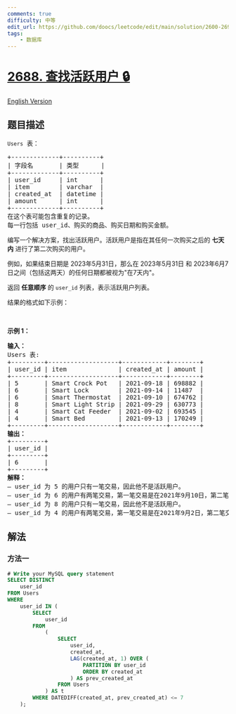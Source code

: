 ```yaml
---
comments: true
difficulty: 中等
edit_url: https://github.com/doocs/leetcode/edit/main/solution/2600-2699/2688.Find%20Active%20Users/README.md
tags:
    - 数据库
---
```


<!-- problem:start -->

# [2688. 查找活跃用户 🔒](https://leetcode.cn/problems/find-active-users)

[English Version](/solution/2600-2699/2688.Find%20Active%20Users/README_EN.md)

## 题目描述

<!-- description:start -->

<p><font face="monospace"><code>Users</code> 表：</font></p>

<pre>
+-------------+----------+ 
| 字段名       | 类型      | 
+-------------+----------+ 
| user_id     | int      | 
| item        | varchar  |
| created_at  | datetime |
| amount      | int      |
+-------------+----------+
在这个表可能包含重复的记录。
每一行包括 user_id、购买的商品、购买日期和购买金额。</pre>

<p>编写一个解决方案，找出活跃用户。活跃用户是指在其任何一次购买之后的 <strong>七天内</strong>&nbsp;进行了第二次购买的用户。</p>

<p>例如，如果结束日期是 2023年5月31日，那么在 2023年5月31日 和 2023年6月7日之间（包括这两天）的任何日期都被视为"在7天内"。</p>

<p>返回 <strong>任意顺序</strong> 的 <code>user_id</code> 列表，表示活跃用户列表。</p>

<p>结果的格式如下示例：</p>

<p>&nbsp;</p>

<p><b>示例 1：</b></p>

<pre>
<strong>输入：
</strong>Users 表:
+---------+-------------------+------------+--------+ 
| user_id | item              | created_at | amount |  
+---------+-------------------+------------+--------+
| 5       | Smart Crock Pot   | 2021-09-18 | 698882 |
| 6       | Smart Lock        | 2021-09-14 | 11487  |
| 6       | Smart Thermostat  | 2021-09-10 | 674762 |
| 8       | Smart Light Strip | 2021-09-29 | 630773 |
| 4       | Smart Cat Feeder  | 2021-09-02 | 693545 |
| 4       | Smart Bed         | 2021-09-13 | 170249 |
+---------+-------------------+------------+--------+ 
<b>输出：</b>
+---------+
| user_id | 
+---------+
| 6       | 
+---------+
<b>解释：</b>
– user_id 为 5 的用户只有一笔交易，因此他不是活跃用户。
– user_id 为 6 的用户有两笔交易，第一笔交易是在2021年9月10日，第二笔交易是在2021年9月14日。第一笔和第二笔交易之间的时间间隔小于等于7天。因此，他是一个活跃用户。
– user_id 为 8 的用户只有一笔交易，因此他不是活跃用户。
– user_id 为 4 的用户有两笔交易，第一笔交易是在2021年9月2日，第二笔交易是在2021年9月13日。第一笔和第二笔交易之间的时间间隔大于7天。因此，他不是活跃用户。</pre>

<!-- description:end -->

## 解法

<!-- solution:start -->

### 方法一

<!-- tabs:start -->

```sql
# Write your MySQL query statement
SELECT DISTINCT
    user_id
FROM Users
WHERE
    user_id IN (
        SELECT
            user_id
        FROM
            (
                SELECT
                    user_id,
                    created_at,
                    LAG(created_at, 1) OVER (
                        PARTITION BY user_id
                        ORDER BY created_at
                    ) AS prev_created_at
                FROM Users
            ) AS t
        WHERE DATEDIFF(created_at, prev_created_at) <= 7
    );
```

<!-- tabs:end -->

<!-- solution:end -->

<!-- problem:end -->
